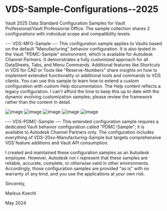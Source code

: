 # VDS-Sample-Configurations--2025

Vault 2025 Data Standard Configuration Samples for Vault Professional/Vault Professional Office.
The sample collection shares 2 configurations with individual scope and compatibility levels:

--- VDS-MFG-Sample --- This configuration sample applies to Vaults based on the default "Manufacturing" behavior configuration. It is also tested in the Vault "PDMC-Sample" environment, which is available for Autodesk Channel Partners. It demonstrates a fully customized approach for all DataSheets, Tabs, and Menu Commands. Additional features like Shortcuts in VDS for CAD or Tools like "Reserve-Numbers" share insights on how to implement extended functionality or additional tools and commands to VDS clients. You can use this sample to learn how to extend a custom configuration with custom Help documentation. The Help content reflects a legacy configuration. I can't afford the time to keep this up to date with the dynamic evolving customization samples; please review the framework rather than the content in detail.

![image](https://github.com/koechlm/VDS-Sample-Configurations-2025/assets/19150039/a38d35e3-fd1c-4328-a24c-ceb6b58cf478)
![image](https://github.com/koechlm/VDS-Sample-Configurations-2025/assets/19150039/f5b7b238-7f16-42b9-907d-e94fa73f4d82)
![image](https://user-images.githubusercontent.com/19150039/173341365-7b47794c-92b7-4987-a010-b40f0717c890.png)
![image](https://user-images.githubusercontent.com/19150039/173341384-f3fe33e6-ea0e-4174-a1ab-59c55392f697.png)
![image](https://user-images.githubusercontent.com/19150039/173341395-4aca9ba2-958f-4a22-8e3b-b9e32cc89e6e.png)

--- VDS-PDMC-Sample --- This extended configuration sample requires a dedicated Vault behavior configuration called "PDMC-Sample"; it is available to Autodesk Channel Partners only. The configuration includes everything of VDS-20xx-Manufacturing-Sample but targets comprehensive VDS feature additions and Vault API consumption.


I created and maintained these configuration samples as an Autodesk employee. However, Autodesk nor I represent that these samples are reliable, accurate, complete, or otherwise valid in other environments. Accordingly, those configuration samples are provided "as is" with no warranty of any kind, and you use the applications at your own risk.

Sincerely,

Markus Koechl

May 2024
